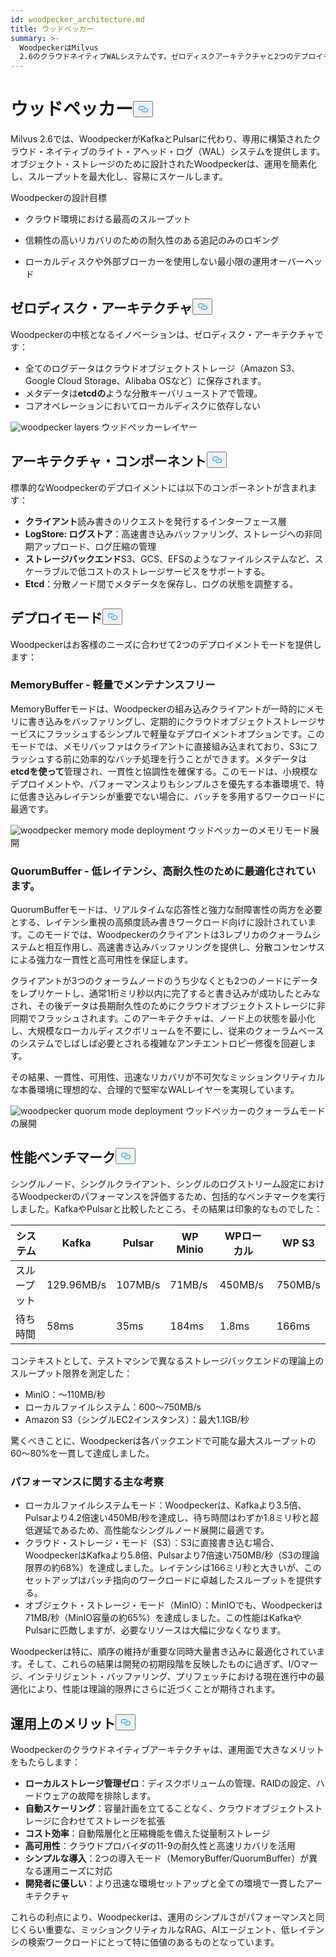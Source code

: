 ```yaml
---
id: woodpecker_architecture.md
title: ウッドペッカー
summary: >-
  WoodpeckerはMilvus
  2.6のクラウドネイティブWALシステムです。ゼロディスクアーキテクチャと2つのデプロイモードにより、オブジェクトストレージ上で高スループット、低運用オーバーヘッド、シームレスなスケーラビリティを実現します。
---
```

<h1 id="Woodpecker" class="common-anchor-header">ウッドペッカー<button data-href="#Woodpecker" class="anchor-icon" translate="no">
      <svg translate="no"
        aria-hidden="true"
        focusable="false"
        height="20"
        version="1.1"
        viewBox="0 0 16 16"
        width="16"
      >
        <path
          fill="#0092E4"
          fill-rule="evenodd"
          d="M4 9h1v1H4c-1.5 0-3-1.69-3-3.5S2.55 3 4 3h4c1.45 0 3 1.69 3 3.5 0 1.41-.91 2.72-2 3.25V8.59c.58-.45 1-1.27 1-2.09C10 5.22 8.98 4 8 4H4c-.98 0-2 1.22-2 2.5S3 9 4 9zm9-3h-1v1h1c1 0 2 1.22 2 2.5S13.98 12 13 12H9c-.98 0-2-1.22-2-2.5 0-.83.42-1.64 1-2.09V6.25c-1.09.53-2 1.84-2 3.25C6 11.31 7.55 13 9 13h4c1.45 0 3-1.69 3-3.5S14.5 6 13 6z"
        ></path>
      </svg>
    </button></h1><p>Milvus 2.6では、WoodpeckerがKafkaとPulsarに代わり、専用に構築されたクラウド・ネイティブのライト・アヘッド・ログ（WAL）システムを提供します。オブジェクト・ストレージのために設計されたWoodpeckerは、運用を簡素化し、スループットを最大化し、容易にスケールします。</p>
<p>Woodpeckerの設計目標</p>
<ul>
<li><p>クラウド環境における最高のスループット</p></li>
<li><p>信頼性の高いリカバリのための耐久性のある追記のみのロギング</p></li>
<li><p>ローカルディスクや外部ブローカーを使用しない最小限の運用オーバーヘッド</p></li>
</ul>
<h2 id="Zero-disk-architecture" class="common-anchor-header">ゼロディスク・アーキテクチャ<button data-href="#Zero-disk-architecture" class="anchor-icon" translate="no">
      <svg translate="no"
        aria-hidden="true"
        focusable="false"
        height="20"
        version="1.1"
        viewBox="0 0 16 16"
        width="16"
      >
        <path
          fill="#0092E4"
          fill-rule="evenodd"
          d="M4 9h1v1H4c-1.5 0-3-1.69-3-3.5S2.55 3 4 3h4c1.45 0 3 1.69 3 3.5 0 1.41-.91 2.72-2 3.25V8.59c.58-.45 1-1.27 1-2.09C10 5.22 8.98 4 8 4H4c-.98 0-2 1.22-2 2.5S3 9 4 9zm9-3h-1v1h1c1 0 2 1.22 2 2.5S13.98 12 13 12H9c-.98 0-2-1.22-2-2.5 0-.83.42-1.64 1-2.09V6.25c-1.09.53-2 1.84-2 3.25C6 11.31 7.55 13 9 13h4c1.45 0 3-1.69 3-3.5S14.5 6 13 6z"
        ></path>
      </svg>
    </button></h2><p>Woodpeckerの中核となるイノベーションは、ゼロディスク・アーキテクチャです：</p>
<ul>
<li>全てのログデータはクラウドオブジェクトストレージ（Amazon S3、Google Cloud Storage、Alibaba OSなど）に保存されます。</li>
<li>メタデータは<strong>etcdの</strong>ような分散キーバリューストアで管理。</li>
<li>コアオペレーションにおいてローカルディスクに依存しない</li>
</ul>
<p>
  
   <span class="img-wrapper"> <img translate="no" src="/docs/v2.6.x/assets/woodpecker_layers.png" alt="woodpecker layers" class="doc-image" id="woodpecker-layers" />
   </span> <span class="img-wrapper"> <span>ウッドペッカーレイヤー</span> </span></p>
<h2 id="Architecture-components" class="common-anchor-header">アーキテクチャ・コンポーネント<button data-href="#Architecture-components" class="anchor-icon" translate="no">
      <svg translate="no"
        aria-hidden="true"
        focusable="false"
        height="20"
        version="1.1"
        viewBox="0 0 16 16"
        width="16"
      >
        <path
          fill="#0092E4"
          fill-rule="evenodd"
          d="M4 9h1v1H4c-1.5 0-3-1.69-3-3.5S2.55 3 4 3h4c1.45 0 3 1.69 3 3.5 0 1.41-.91 2.72-2 3.25V8.59c.58-.45 1-1.27 1-2.09C10 5.22 8.98 4 8 4H4c-.98 0-2 1.22-2 2.5S3 9 4 9zm9-3h-1v1h1c1 0 2 1.22 2 2.5S13.98 12 13 12H9c-.98 0-2-1.22-2-2.5 0-.83.42-1.64 1-2.09V6.25c-1.09.53-2 1.84-2 3.25C6 11.31 7.55 13 9 13h4c1.45 0 3-1.69 3-3.5S14.5 6 13 6z"
        ></path>
      </svg>
    </button></h2><p>標準的なWoodpeckerのデプロイメントには以下のコンポーネントが含まれます：</p>
<ul>
<li><strong>クライアント</strong>読み書きのリクエストを発行するインターフェース層</li>
<li><strong>LogStore: ログストア</strong>：高速書き込みバッファリング、ストレージへの非同期アップロード、ログ圧縮の管理</li>
<li><strong>ストレージバックエンド</strong>S3、GCS、EFSのようなファイルシステムなど、スケーラブルで低コストのストレージサービスをサポートする。</li>
<li><strong>Etcd</strong>：分散ノード間でメタデータを保存し、ログの状態を調整する。</li>
</ul>
<h2 id="Deployment-modes" class="common-anchor-header">デプロイモード<button data-href="#Deployment-modes" class="anchor-icon" translate="no">
      <svg translate="no"
        aria-hidden="true"
        focusable="false"
        height="20"
        version="1.1"
        viewBox="0 0 16 16"
        width="16"
      >
        <path
          fill="#0092E4"
          fill-rule="evenodd"
          d="M4 9h1v1H4c-1.5 0-3-1.69-3-3.5S2.55 3 4 3h4c1.45 0 3 1.69 3 3.5 0 1.41-.91 2.72-2 3.25V8.59c.58-.45 1-1.27 1-2.09C10 5.22 8.98 4 8 4H4c-.98 0-2 1.22-2 2.5S3 9 4 9zm9-3h-1v1h1c1 0 2 1.22 2 2.5S13.98 12 13 12H9c-.98 0-2-1.22-2-2.5 0-.83.42-1.64 1-2.09V6.25c-1.09.53-2 1.84-2 3.25C6 11.31 7.55 13 9 13h4c1.45 0 3-1.69 3-3.5S14.5 6 13 6z"
        ></path>
      </svg>
    </button></h2><p>Woodpeckerはお客様のニーズに合わせて2つのデプロイメントモードを提供します：</p>
<h3 id="MemoryBuffer---Lightweight-and-maintenance-free" class="common-anchor-header">MemoryBuffer - 軽量でメンテナンスフリー</h3><p>MemoryBufferモードは、Woodpeckerの組み込みクライアントが一時的にメモリに書き込みをバッファリングし、定期的にクラウドオブジェクトストレージサービスにフラッシュするシンプルで軽量なデプロイメントオプションです。このモードでは、メモリバッファはクライアントに直接組み込まれており、S3にフラッシュする前に効率的なバッチ処理を行うことができます。メタデータは<strong>etcdを使って</strong>管理され、一貫性と協調性を確保する。このモードは、小規模なデプロイメントや、パフォーマンスよりもシンプルさを優先する本番環境で、特に低書き込みレイテンシが重要でない場合に、バッチを多用するワークロードに最適です。</p>
<p>
  
   <span class="img-wrapper"> <img translate="no" src="/docs/v2.6.x/assets/woodpecker_memorybuffer_mode_deployment.png" alt="woodpecker memory mode deployment" class="doc-image" id="woodpecker-memory-mode-deployment" />
   </span> <span class="img-wrapper"> <span>ウッドペッカーのメモリモード展開</span> </span></p>
<h3 id="QuorumBuffer---Optimized-for-low-latency-high-durability" class="common-anchor-header">QuorumBuffer - 低レイテンシ、高耐久性のために最適化されています。</h3><p>QuorumBufferモードは、リアルタイムな応答性と強力な耐障害性の両方を必要とする、レイテンシ重視の高頻度読み書きワークロード向けに設計されています。このモードでは、Woodpeckerのクライアントは3レプリカのクォーラムシステムと相互作用し、高速書き込みバッファリングを提供し、分散コンセンサスによる強力な一貫性と高可用性を保証します。</p>
<p>クライアントが3つのクォーラムノードのうち少なくとも2つのノードにデータをレプリケートし、通常1桁ミリ秒以内に完了すると書き込みが成功したとみなされ、その後データは長期耐久性のためにクラウドオブジェクトストレージに非同期でフラッシュされます。このアーキテクチャは、ノード上の状態を最小化し、大規模なローカルディスクボリュームを不要にし、従来のクォーラムベースのシステムでしばしば必要とされる複雑なアンチエントロピー修復を回避します。</p>
<p>その結果、一貫性、可用性、迅速なリカバリが不可欠なミッションクリティカルな本番環境に理想的な、合理的で堅牢なWALレイヤーを実現しています。</p>
<p>
  
   <span class="img-wrapper"> <img translate="no" src="/docs/v2.6.x/assets/woodpecker_quorumbuffer_mode_deployment.png" alt="woodpecker quorum mode deployment" class="doc-image" id="woodpecker-quorum-mode-deployment" />
   </span> <span class="img-wrapper"> <span>ウッドペッカーのクォーラムモードの展開</span> </span></p>
<h2 id="Performance-benchmarks" class="common-anchor-header">性能ベンチマーク<button data-href="#Performance-benchmarks" class="anchor-icon" translate="no">
      <svg translate="no"
        aria-hidden="true"
        focusable="false"
        height="20"
        version="1.1"
        viewBox="0 0 16 16"
        width="16"
      >
        <path
          fill="#0092E4"
          fill-rule="evenodd"
          d="M4 9h1v1H4c-1.5 0-3-1.69-3-3.5S2.55 3 4 3h4c1.45 0 3 1.69 3 3.5 0 1.41-.91 2.72-2 3.25V8.59c.58-.45 1-1.27 1-2.09C10 5.22 8.98 4 8 4H4c-.98 0-2 1.22-2 2.5S3 9 4 9zm9-3h-1v1h1c1 0 2 1.22 2 2.5S13.98 12 13 12H9c-.98 0-2-1.22-2-2.5 0-.83.42-1.64 1-2.09V6.25c-1.09.53-2 1.84-2 3.25C6 11.31 7.55 13 9 13h4c1.45 0 3-1.69 3-3.5S14.5 6 13 6z"
        ></path>
      </svg>
    </button></h2><p>シングルノード、シングルクライアント、シングルのログストリーム設定におけるWoodpeckerのパフォーマンスを評価するため、包括的なベンチマークを実行しました。KafkaやPulsarと比較したところ、その結果は印象的なものでした：</p>
<table>
<thead>
<tr><th>システム</th><th>Kafka</th><th>Pulsar</th><th>WP Minio</th><th>WPローカル</th><th>WP S3</th></tr>
</thead>
<tbody>
<tr><td>スループット</td><td>129.96MB/s</td><td>107MB/s</td><td>71MB/s</td><td>450MB/s</td><td>750MB/s</td></tr>
<tr><td>待ち時間</td><td>58ms</td><td>35ms</td><td>184ms</td><td>1.8ms</td><td>166ms</td></tr>
</tbody>
</table>
<p>コンテキストとして、テストマシンで異なるストレージバックエンドの理論上のスループット限界を測定した：</p>
<ul>
<li>MinIO：～110MB/秒</li>
<li>ローカルファイルシステム：600～750MB/s</li>
<li>Amazon S3（シングルEC2インスタンス）：最大1.1GB/秒</li>
</ul>
<p>驚くべきことに、Woodpeckerは各バックエンドで可能な最大スループットの60～80%を一貫して達成しました。</p>
<h3 id="Key-performance-insights" class="common-anchor-header">パフォーマンスに関する主な考察</h3><ul>
<li>ローカルファイルシステムモード：Woodpeckerは、Kafkaより3.5倍、Pulsarより4.2倍速い450MB/秒を達成し、待ち時間はわずか1.8ミリ秒と超低遅延であるため、高性能なシングルノード展開に最適です。</li>
<li>クラウド・ストレージ・モード（S3）：S3に直接書き込む場合、WoodpeckerはKafkaより5.8倍、Pulsarより7倍速い750MB/秒（S3の理論限界の約68%）を達成しました。レイテンシは166ミリ秒と大きいが、このセットアップはバッチ指向のワークロードに卓越したスループットを提供する。</li>
<li>オブジェクト・ストレージ・モード（MinIO）：MinIOでも、Woodpeckerは71MB/秒（MinIO容量の約65%）を達成しました。この性能はKafkaやPulsarに匹敵しますが、必要なリソースは大幅に少なくなります。</li>
</ul>
<p>Woodpeckerは特に、順序の維持が重要な同時大量書き込みに最適化されています。そして、これらの結果は開発の初期段階を反映したものに過ぎず、I/Oマージ、インテリジェント・バッファリング、プリフェッチにおける現在進行中の最適化により、性能は理論的限界にさらに近づくことが期待されます。</p>
<h2 id="Operational-benefits" class="common-anchor-header">運用上のメリット<button data-href="#Operational-benefits" class="anchor-icon" translate="no">
      <svg translate="no"
        aria-hidden="true"
        focusable="false"
        height="20"
        version="1.1"
        viewBox="0 0 16 16"
        width="16"
      >
        <path
          fill="#0092E4"
          fill-rule="evenodd"
          d="M4 9h1v1H4c-1.5 0-3-1.69-3-3.5S2.55 3 4 3h4c1.45 0 3 1.69 3 3.5 0 1.41-.91 2.72-2 3.25V8.59c.58-.45 1-1.27 1-2.09C10 5.22 8.98 4 8 4H4c-.98 0-2 1.22-2 2.5S3 9 4 9zm9-3h-1v1h1c1 0 2 1.22 2 2.5S13.98 12 13 12H9c-.98 0-2-1.22-2-2.5 0-.83.42-1.64 1-2.09V6.25c-1.09.53-2 1.84-2 3.25C6 11.31 7.55 13 9 13h4c1.45 0 3-1.69 3-3.5S14.5 6 13 6z"
        ></path>
      </svg>
    </button></h2><p>Woodpeckerのクラウドネイティブアーキテクチャは、運用面で大きなメリットをもたらします：</p>
<ul>
<li><strong>ローカルストレージ管理ゼロ</strong>：ディスクボリュームの管理、RAIDの設定、ハードウェアの故障を排除します。</li>
<li><strong>自動スケーリング</strong>：容量計画を立てることなく、クラウドオブジェクトストレージに合わせてストレージを拡張</li>
<li><strong>コスト効率</strong>：自動階層化と圧縮機能を備えた従量制ストレージ</li>
<li><strong>高可用性</strong>：クラウドプロバイダの11-9の耐久性と高速リカバリを活用</li>
<li><strong>シンプルな導入</strong>：2つの導入モード（MemoryBuffer/QuorumBuffer）が異なる運用ニーズに対応</li>
<li><strong>開発者に優しい</strong>：より迅速な環境セットアップと全ての環境で一貫したアーキテクチャ</li>
</ul>
<p>これらの利点により、Woodpeckerは、運用のシンプルさがパフォーマンスと同じくらい重要な、ミッションクリティカルなRAG、AIエージェント、低レイテンシの検索ワークロードにとって特に価値のあるものとなっています。</p>
